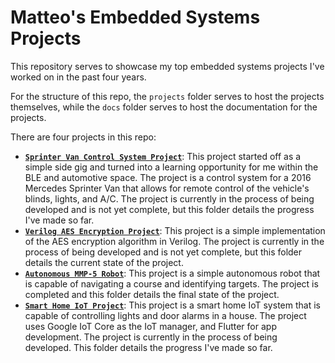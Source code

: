 # Matteo's Embedded Systems Projects
This repository serves to showcase my top embedded systems projects I've worked on in the past four years.

For the structure of this repo, the `projects` folder serves to host the projects themselves, while the `docs` folder serves to host the documentation for the projects.

There are four projects in this repo:
- [**`Sprinter Van Control System Project`**](projects/sprinter_van_project/): This project started off as a simple side gig and turned into a learning opportunity for me within the BLE and automotive space. The project is a control system for a 2016 Mercedes Sprinter Van that allows for remote control of the vehicle's blinds, lights, and A/C. The project is currently in the process of being developed and is not yet complete, but this folder details the progress I've made so far.
- [**`Verilog AES Encryption Project`**](projects/verilog_encryption_project/): This project is a simple implementation of the AES encryption algorithm in Verilog. The project is currently in the process of being developed and is not yet complete, but this folder details the current state of the project.
- [**`Autonomous MMP-5 Robot`**](projects/autonomous_mmp5_robot/): This project is a simple autonomous robot that is capable of navigating a course and identifying targets. The project is completed and this folder details the final state of the project.
- [**`Smart Home IoT Project`**](projects/smart_home_project/): This project is a smart home IoT system that is capable of controlling lights and door alarms in a house. The project uses Google IoT Core as the IoT manager, and Flutter for app development. The project is currently in the process of being developed. This folder details the progress I've made so far.
